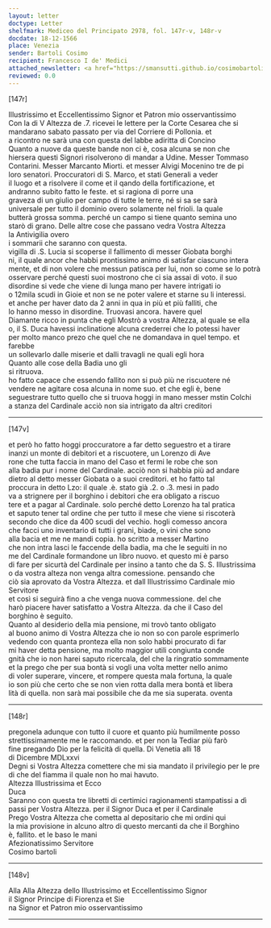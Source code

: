 ```yaml
---
layout: letter
doctype: Letter
shelfmark: Mediceo del Principato 2978, fol. 147r-v, 148r-v
docdate: 18-12-1566
place: Venezia
sender: Bartoli Cosimo
recipient: Francesco I de' Medici
attached_newsletter: <a href="https://smansutti.github.io/cosimobartoli/texts/3079_201/">3079_201</a>
reviewed: 0.0
---
```


[147r]  
  
  
Illustrissimo et Eccellentissimo Signor et Patron mio osservantissimo  
Con la di V Altezza de .7. ricevei le lettere per la Corte Cesarea che si  
mandarano sabato passato per via del Corriere di Pollonia. et  
a ricontro ne sarà una con questa del labbe adiritta di Concino  
Quanto a nuove da queste bande non ci è, cosa alcuna se non che  
hiersera questi Signori risolverono di mandar a Udine. Messer Tommaso  
Contarini. Messer Marcanto Miorti. et messer Alvigi Mocenino tre de pi  
loro senatori. Proccuratori di S. Marco, et stati Generali a veder  
il luogo et a risolvere il come et il qando della fortificazione, et  
andranno subito fatto le feste. et si ragiona di porre una  
graveza di un giulio per campo di tutte le terre, né si sa se sarà  
universale per tutto il dominio overo solamente nel frioli. la quale  
butterà grossa somma. perché un campo si tiene quanto semina uno  
starò di grano. Delle altre cose che passano vedra Vostra Altezza  
la Antivigilia overo  
i sommarii che saranno con questa.  
vigilla di .S. Lucia si scoperse il fallimento di messer Giobata borghi  
ni, il quale ancor che habbi prontissimo animo di satisfar ciascuno intera  
mente, et di non volere che messun patisca per lui, non so come se lo potrà  
osservare perché questi suoi mostrono che ci sia assai di voto. il suo  
disordine si vede che viene di lunga mano per havere intrigati io  
o 12mila scudi in Gioie et non se ne poter valere et starne su li interessi.  
et anche per haver dato da 2 anni in qua in più et più falliti, che  
lo hanno messo in disordine. Truovasi ancora. havere quel  
Diamante ricco in punta che egli Mostrò a vostra Altezza, al quale se ella  
o, il S. Duca havessi inclinatione alcuna crederrei che lo potessi haver  
per molto manco prezo che quel che ne domandava in quel tempo. et farebbe  
un sollevarlo dalle miserie et dalli travagli ne quali egli hora  
Quanto alle cose della Badia uno gli  
si ritruova.  
ho fatto capace che essendo fallito non si può più ne riscuotere né  
vendere ne agitare cosa alcuna in nome suo. et che egli è, bene  
seguestrare tutto quello che si truova hoggi in mano messer mstin Colchi  
a stanza del Cardinale acciò non sia intrigato da altri creditori  
  
---  

[147v]  
  
  
et però ho fatto hoggi proccuratore a far detto seguestro et a tirare  
inanzi un monte di debitori et a riscuotere, un Lorenzo di Ave  
rone che tutta faccia in mano del Caso et fermi le robe che son  
alla badia pur i nome del Cardinale. acciò non si habbia più ad andare  
dietro al detto messer Giobata o a suoi creditori. et ho fatto tal  
proccura in detto Lzo: il quale .è. stato già .2. o .3. mesi in pado  
va a strignere per il borghino i debitori che era obligato a riscuo  
tere et a pagar al Cardinale. solo perché detto Lorenzo ha tal pratica  
et saputo tener tal ordine che per tutto il mese che viene si riscoterà  
secondo che dice da 400 scudi del vechio. hogli comesso ancora  
che facci uno inventario di tutti i grani, biade, o vini che sono  
alla bacia et me ne mandi copia. ho scritto a messer Martino  
che non intra lasci le faccende della badia, ma che le seguiti in no  
me del Cardinale formandone un libro nuovo. et questo mi è parso  
di fare per sicurtà del Cardinale per insino a tanto che da S. S. Illustrissima  
o da vostra alteza non venga altra comessione. pensando che  
ciò sia aprovato da Vostra Altezza. et dall Illustrissimo Cardinale mio Servitore  
et così si seguirà fino a che venga nuova commessione. del che  
harò piacere haver satisfatto a Vostra Altezza. da che il Caso del  
borghino è seguito.  
Quanto al desiderio della mia pensione, mi trovò tanto obligato  
al buono animo di Vostra Altezza che io non so con parole esprimerlo  
vedendo con quanta pronteza ella non solo habbi procurato di far  
mi haver detta pensione, ma molto maggior utili congiunta conde  
gnità che io non harei saputo ricercala, del che la ringratio sommamente  
et la prego che per sua bontà si vogli una volta metter nello animo  
di voler superare, vincere, et rompere questa mala fortuna, la quale  
io son più che certo che se non vien rotta dalla mera bontà et libera  
lità di quella. non sarà mai possibile che da me sia superata. oventa  
  
---  

[148r]  
  
  
pregonela adunque con tutto il cuore et quanto più humilmente posso  
strettissimamente me le raccomando. et per non la Tediar più farò  
fine pregando Dio per la felicità di quella. Di Venetia alli 18  
di Dicembre MDLxxvi  
Degni si Vostra Altezza comettere che mi sia mandato il privilegio per le pre  
di che del fiamma il quale non ho mai havuto.  
Altezza Illustrissima et Ecco  
Duca  
Saranno con questa tre libretti di certimici ragionamenti stampatissi a dì  
passi per Vostra Altezza. per il Signor Duca et per il Cardinale  
Prego Vostra Altezza che cometta al depositario che mi ordini qui  
la mia provisione in alcuno altro di questo mercanti da che il Borghino  
è, fallito. et le baso le mani  
Afezionatissimo Servitore  
Cosimo bartoli  
  
---  

[148v]  
  
  
Alla Alla Altezza dello Illustrissimo et Eccellentissimo Signor  
il Signor Principe di Fiorenza et Sie  
na Signor et Patron mio osservantissimo  
  
---  

